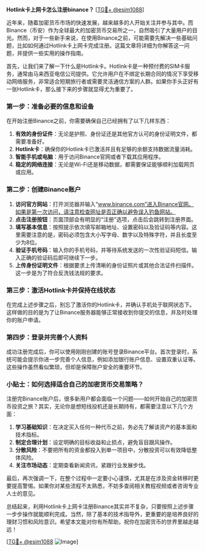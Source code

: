 **Hotlink卡上网卡怎么注册binance？** [[TG💪+ @esim1088](https://t.me/s/esim1088)]

近年来，随着加密货币市场的快速发展，越来越多的人开始关注并参与其中。而Binance（币安）作为全球最大的加密货币交易所之一，自然吸引了大量用户的目光。然而，对于一些新手来说，在使用Binance之前，可能需要先解决一些基础问题，比如如何通过Hotlink卡上网卡完成注册。这篇文章将详细为你解答这一问题，并提供一些实用的操作指南。

首先，让我们来了解一下什么是Hotlink卡。Hotlink卡是一种预付费的SIM卡服务，通常由马来西亚电信公司提供。它允许用户在不绑定长期合同的情况下享受移动网络服务，非常适合短期旅行者或需要灵活通信方案的人群。如果你手头正好有一张Hotlink卡，那么接下来的步骤就显得尤为重要了。

### 第一步：准备必要的信息和设备

在开始注册Binance之前，你需要确保自己已经拥有了以下几样东西：

1. **有效的身份证件**：无论是护照、身份证还是其他官方认可的身份证明文件，都需要准备好。
2. **Hotlink卡**：确保你的Hotlink卡已激活并且有足够的余额支持数据流量消耗。
3. **智能手机或电脑**：用于访问Binance官网或者下载其应用程序。
4. **稳定的网络连接**：无论是Wi-Fi还是移动数据，都需要保证能够顺利加载网页或应用。

### 第二步：创建Binance账户

1. **访问官方网站**：打开浏览器并输入“www.binance.com”进入Binance官网。如果是第一次访问，请注意检查网址是否正确以避免误入钓鱼网站。
2. **点击注册按钮**：页面顶部会有明显的“注册”选项，点击后会跳转到注册界面。
3. **填写基本信息**：按照提示依次填写邮箱地址、设置密码以及验证码等内容。这里需要注意的是，密码必须包含大小写字母、数字以及特殊字符，并且长度至少为8位。
4. **验证手机号码**：输入你的手机号码，并等待系统发送的一次性验证码短信。输入正确的验证码后即可继续下一步。
5. **上传身份证明文件**：根据要求上传清晰的身份证照片或其他合法证件扫描件。这一步是为了符合反洗钱法规的要求。

### 第三步：激活Hotlink卡并保持在线状态

在完成上述步骤之后，别忘了激活你的Hotlink卡，并确认手机处于联网状态下。这样做的目的是为了让Binance服务器能够正常接收到你提交的信息，并及时处理你的账户申请。

### 第四步：登录并完善个人资料

成功注册完成后，你可以使用刚刚创建的账号登录Binance平台。首次登录时，系统可能会提示你进一步完善个人信息，例如添加银行账户信息、设置双重认证等。这些操作虽然看似繁琐，但却是保障账户安全的重要环节。

### 小贴士：如何选择适合自己的加密货币交易策略？

注册完Binance账户后，很多新用户都会面临一个问题——如何开始自己的加密货币投资之旅？其实，无论你是想短线投机还是长期持有，都需要注意以下几个方面：

1. **学习基础知识**：在决定买入任何一种代币之前，务必先了解该资产的基本面和技术指标。
2. **制定合理计划**：设定明确的目标收益和止损点，避免盲目跟风操作。
3. **分散风险**：不要把所有的资金都投入到单一项目中，分散投资可以有效降低整体风险。
4. **关注市场动态**：定期查看新闻资讯，紧跟行业发展步伐。

最后，再次强调一下，在整个过程中一定要小心谨慎，尤其是在涉及资金转移时更要提高警惕。如果你对某些流程不太熟悉，不妨多查阅相关教程视频或者咨询专业人士的意见。

总结起来，利用Hotlink卡上网卡注册Binance其实并不复杂，只要按照上述步骤一步步操作就能顺利完成。当然，除了基本的技术指导外，更重要的是培养良好的理财习惯和风险意识。希望本文能对你有所帮助，祝你在加密货币的世界里越走越远！

[[TG💪+ @esim1088](https://t.me/s/esim1088) ![Image](https://i.postimg.cc/4NQfJmqS/Snipaste-2025-05-13-00-14-12.png)]